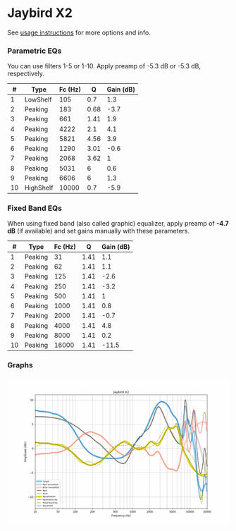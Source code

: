 # Jaybird X2
See [usage instructions](https://github.com/jaakkopasanen/AutoEq#usage) for more options and info.

### Parametric EQs
You can use filters 1-5 or 1-10. Apply preamp of -5.3 dB or -5.3 dB, respectively.

|   # | Type      |   Fc (Hz) |    Q |   Gain (dB) |
|-----|-----------|-----------|------|-------------|
|   1 | LowShelf  |       105 | 0.7  |         1.3 |
|   2 | Peaking   |       183 | 0.68 |        -3.7 |
|   3 | Peaking   |       661 | 1.41 |         1.9 |
|   4 | Peaking   |      4222 | 2.1  |         4.1 |
|   5 | Peaking   |      5821 | 4.56 |         3.9 |
|   6 | Peaking   |      1290 | 3.01 |        -0.6 |
|   7 | Peaking   |      2068 | 3.62 |         1   |
|   8 | Peaking   |      5031 | 6    |         0.6 |
|   9 | Peaking   |      6606 | 6    |         1.3 |
|  10 | HighShelf |     10000 | 0.7  |        -5.9 |

### Fixed Band EQs
When using fixed band (also called graphic) equalizer, apply preamp of **-4.7 dB** (if available) and set gains manually with these parameters.

|   # | Type    |   Fc (Hz) |    Q |   Gain (dB) |
|-----|---------|-----------|------|-------------|
|   1 | Peaking |        31 | 1.41 |         1.1 |
|   2 | Peaking |        62 | 1.41 |         1.1 |
|   3 | Peaking |       125 | 1.41 |        -2.6 |
|   4 | Peaking |       250 | 1.41 |        -3.2 |
|   5 | Peaking |       500 | 1.41 |         1   |
|   6 | Peaking |      1000 | 1.41 |         0.8 |
|   7 | Peaking |      2000 | 1.41 |        -0.7 |
|   8 | Peaking |      4000 | 1.41 |         4.8 |
|   9 | Peaking |      8000 | 1.41 |         0.2 |
|  10 | Peaking |     16000 | 1.41 |       -11.5 |

### Graphs
![](./Jaybird%20X2.png)
